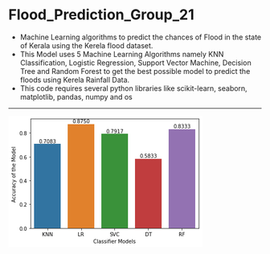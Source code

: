 # Flood_Prediction_Group_21
- Machine Learning algorithms to predict the chances of Flood in the state of Kerala using the Kerela flood dataset.
- This Model uses 5 Machine Learning Algorithms namely KNN Classification, Logistic Regression, Support Vector Machine, Decision Tree and Random Forest to get the best possible model to predict the floods using Kerela Rainfall Data.
- This code requires several python libraries like scikit-learn, seaborn, matplotlib, pandas, numpy and os
<hr>

![image](https://github.com/SC-407-Enviromental-Science-Group-21/Flood_Prediction_Group_21/blob/master/Accuracy.png)
